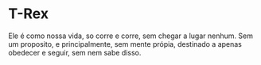 # T-Rex
Ele é como nossa vida, so corre e corre, sem chegar a lugar nenhum. Sem um proposito, e principalmente, sem mente própia, destinado a apenas obedecer e seguir, sem nem sabe disso.
